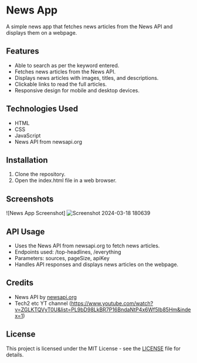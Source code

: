 # News App

A simple news app that fetches news articles from the News API and displays them on a webpage.

## Features
- Able to search as per the keyword entered. 
- Fetches news articles from the News API.
- Displays news articles with images, titles, and descriptions.
- Clickable links to read the full articles.
- Responsive design for mobile and desktop devices.

## Technologies Used
- HTML
- CSS
- JavaScript
- News API from newsapi.org

## Installation
1. Clone the repository.
2. Open the index.html file in a web browser.

<!--- ## Usage
 - Visit the deployed app or run it locally to view the latest news articles.
 - Click on articles to read the full content. --->

## Screenshots
![News App Screenshot] ![Screenshot 2024-03-18 180639](https://github.com/kaushaal/news-app-with-API/assets/36995360/a27cda59-09d3-45f4-9751-d8cbe08f15da)

## API Usage
- Uses the News API from newsapi.org to fetch news articles.
- Endpoints used: /top-headlines, /everything
- Parameters: sources, pageSize, apiKey
- Handles API responses and displays news articles on the webpage.

## Credits
- News API by [newsapi.org](https://newsapi.org/)
- Tech2 etc YT channel (https://www.youtube.com/watch?v=ZGLKTQVyT0U&list=PL9bD98LkBR7P16BndaNtP4x6Wf5Ib85Hm&index=1)

## License
This project is licensed under the MIT License - see the [LICENSE](LICENSE) file for details.
